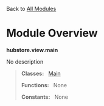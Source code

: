Back to [All Modules](https://github.com/pyrustic/hubstore/blob/master/docs/modules/README.md#readme)

# Module Overview

**hubstore.view.main**
 
No description

> **Classes:** &nbsp; [Main](https://github.com/pyrustic/hubstore/blob/master/docs/modules/content/hubstore.view.main/content/classes/Main.md#class-main)
>
> **Functions:** &nbsp; None
>
> **Constants:** &nbsp; None

